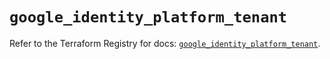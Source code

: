# `google_identity_platform_tenant`

Refer to the Terraform Registry for docs: [`google_identity_platform_tenant`](https://registry.terraform.io/providers/hashicorp/google-beta/6.46.0/docs/resources/google_identity_platform_tenant).
